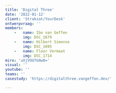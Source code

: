 ```yaml
---
title: 'Digital Three'
date: '2022-01-12'
client: 'Strakzat/YourDesk'
ontwerpvraag: ''
members:
    -   name: Ibo van Geffen
        img: DSC_1679
    -   name: Hilbert Simonse
        img: DSC_1695
    -   name: Floor	Vermaat
        img: DSC_1714
miro: 'uXjVOU7G0w0='
visual: ''
youtube: ''
teams: ''
casestudy: 'https://digitalthree.vangeffen.dev/'

---
```



 

